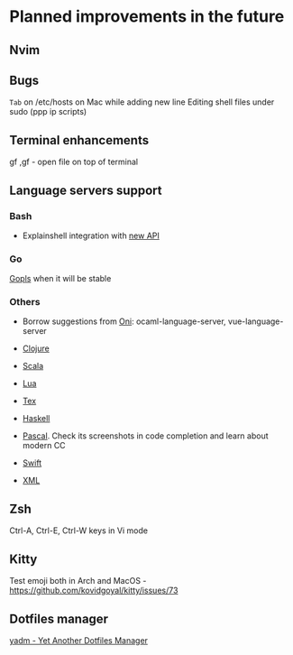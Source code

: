 # Planned improvements in the future

## Nvim

## Bugs

`Tab` on /etc/hosts on Mac while adding new line
Editing shell files under sudo (ppp ip scripts)

## Terminal enhancements

gf
,gf - open file on top of terminal

## Language servers support

### Bash

* Explainshell integration with [new API](https://github.com/idank/explainshell/pull/125)

### Go

[Gopls](https://github.com/golang/go/wiki/gopls) when it will be stable

### Others

* Borrow suggestions from
  [Oni](https://github.com/onivim/oni/wiki/Language-Support#java):
  ocaml-language-server, vue-language-server

* [Clojure](https://github.com/snoe/clojure-lsp)

* [Scala](http://scalameta.org/metals/docs/editors/vim.html)

* [Lua](https://github.com/sumneko/lua-language-server)

* [Tex](https://github.com/astoff/digestif)

* [Haskell](https://github.com/haskell/haskell-ide-engine)

* [Pascal](https://www.omnipascal.com/). Check its screenshots  in code
    completion and learn about modern CC

* [Swift](https://github.com/apple/sourcekit-lsp)

* [XML](https://github.com/angelozerr/lsp4xml)

## Zsh

Ctrl-A, Ctrl-E, Ctrl-W keys in Vi mode

## Kitty

Test emoji both in Arch and MacOS - https://github.com/kovidgoyal/kitty/issues/73

## Dotfiles manager

[yadm - Yet Another Dotfiles Manager](https://github.com/TheLocehiliosan/yadm)
